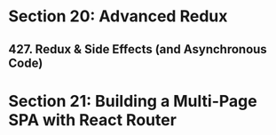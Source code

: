 # Section 20: Advanced Redux
## 427. Redux & Side Effects (and Asynchronous Code)
# Section 21: Building a Multi-Page SPA with React Router